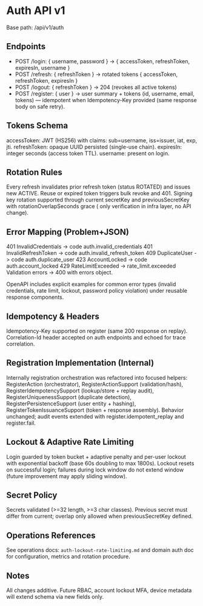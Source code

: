 <!--
File: auth-v1.md
Purpose: Auth API v1 documentation summarizing endpoints, token
contract (JWT access + opaque refresh + expiry), rotation and error
mapping. Aligns with OpenAPI spec and implementation; additive only.
All Rights Reserved. Arodi Emmanuel
-->

# Auth API v1

Base path: /api/v1/auth

## Endpoints

- POST /login: { username, password } -> { accessToken, refreshToken, expiresIn,
  username }
- POST /refresh: { refreshToken } -> rotated tokens { accessToken, refreshToken,
  expiresIn }
- POST /logout: { refreshToken } -> 204 (revokes all active tokens)
- POST /register: { user } -> user summary + tokens (id, username, email,
  tokens) — idempotent when Idempotency-Key provided (same response body on safe
  retry).

## Tokens Schema

accessToken: JWT (HS256) with claims: sub=username, iss=issuer, iat, exp, jti.
refreshToken: opaque UUID persisted (single-use chain). expiresIn: integer
seconds (access token TTL). username: present on login.

## Rotation Rules

Every refresh invalidates prior refresh token (status ROTATED) and issues new
ACTIVE. Reuse or expired token triggers bulk revoke and 401. Signing key
rotation supported through current secretKey and previousSecretKey with
rotationOverlapSeconds grace ( only verification in infra layer, no API change).

## Error Mapping (Problem+JSON)

401 InvalidCredentials -> code auth.invalid_credentials 401 InvalidRefreshToken
-> code auth.invalid_refresh_token 409 DuplicateUser -> code auth.duplicate_user
423 AccountLocked -> code auth.account_locked 429 RateLimitExceeded ->
rate_limit.exceeded Validation errors -> 400 with errors object.

OpenAPI includes explicit examples for common error types (invalid credentials,
rate limit, lockout, password policy violation) under reusable response
components.

## Idempotency & Headers

Idempotency-Key supported on register (same 200 response on replay).
Correlation-Id header accepted on auth endpoints and echoed for trace
correlation.

## Registration Implementation (Internal)

Internally registration orchestration was refactored into focused helpers:
RegisterAction (orchestrator), RegisterActionSupport (validation/hash),
RegisterIdempotencySupport (lookup/store + replay audit),
RegisterUniquenessSupport (duplicate detection), RegisterPersistenceSupport
(user entity + hashing), RegisterTokenIssuanceSupport (token + response
assembly). Behavior unchanged; audit events extended with
register.idempotent_replay and register.fail.

## Lockout & Adaptive Rate Limiting

Login guarded by token bucket + adaptive penalty and per-user lockout with
exponential backoff (base 60s doubling to max 1800s). Lockout resets on
successful login; failures during lock window do not extend window (future
improvement may apply sliding window).

## Secret Policy

Secrets validated (>=32 length, >=3 char classes). Previous secret must differ
from current; overlap only allowed when previousSecretKey defined.

## Operations References

See operations docs: `auth-lockout-rate-limiting.md` and domain auth doc for
configuration, metrics and rotation procedure.

## Notes

All changes additive. Future RBAC, account lockout MFA, device metadata will
extend schema via new fields only.

